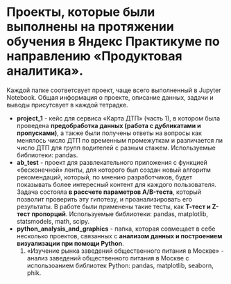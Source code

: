 # Проекты, которые были выполнены на протяжении обучения в Яндекс Практикуме по направлению «Продуктовая аналитика».

Каждой папке соответсвует проект, чаще всего выполненный в Jupyter Notebook. Общая информация о проекте, описание данных, задачи и выводы присутсвует в каждой тетрадке.

- **project_1** - кейс для сервиса «Карта ДТП» (часть 1), в котором была проведена **предобработка данных (работа с дубликатами и пропусками)**, а также были получены ответы на вопросы как менялось число ДТП по временным промежуткам и различается ли число ДТП для групп водителей с разным стажем. Используемые библиотеки: pandas.
- **ab_test** - проект для развлекательного приложения с функцией «бесконечной» ленты, для которого был создан новый алгоритм рекомендаций, который, по мнению разработчиков, будет показывать более интересный контент для каждого пользователя. Задача состояла **в рассчете параметров A/B-теста**, который позволит проверить эту гипотезу, и проанализировать его результаты. В работе были применены такие тесты, как **Т-тест и Z-тест пропорций**. Используемые библиотеки: pandas,  matplotlib, statsmodels, math, scipy.
- **python_analysis_and_graphics** - папка, которая совмещает в себе несколько проектов, связанных с **анализом данных и построением визуализации при помощи Python**.
  1. «Изучение рынка заведений общественного питания в Москве» - анализ заведений общественного питания в Москве с использоанием библиотек Python: pandas, matplotlib, seaborn, phik. 


